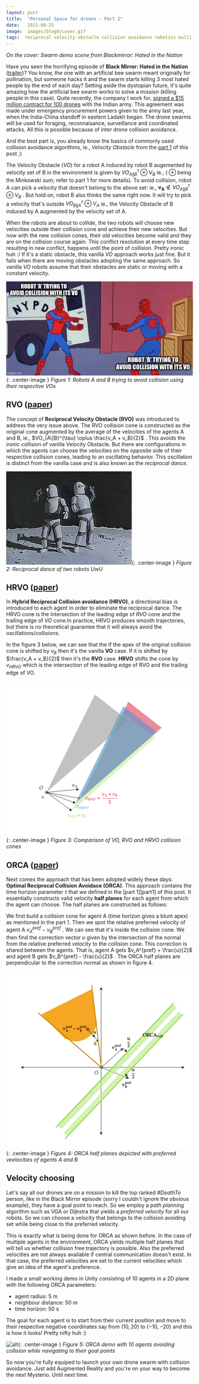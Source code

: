 ```yaml
---
layout: post
title:  "Personal Space for drones - Part 2"
date:   2021-08-25
image:  images/blog9/cover.gif
tags:  reciprocal velocity obstacle collision avoidance robotics multi agents
---
```

*On the cover: Swarm demo scene from Blackmirror: Hated in the Nation*

Have you seen the horrifying episode of **Black Mirror: Hated in the Nation** ([trailer](https://www.youtube.com/watch?v=IpCfEwQJ9Xo))? You know, the one with an artificial bee swarm meant originally for pollination, but someone hacks it and the swarm starts killing 3 most hated people by the end of each day? Setting aside the dystopian future, it's quite amazing how the artificial bee swarm works to solve a mission (killing people in this case). Quite recently, the company I work for, [signed a $15 million contract for 100 drones](https://www.livefistdefence.com/army-orders-100-swarm-drones-from-indian-startup/) with the Indian army. This agreement was made under emergency procurement powers given to the army last year, when the India-China standoff in eastern Ladakh began. The drone swarms will be used for foraging, reconnaisance, surveillance and coordinated attacks. All this is possible because of inter drone collision avoidance. 

And the best part is, you already know the basics of commonly used collision avoidance algorithms, ie., *Velocity Obstacle* from the [part 1](/blog/personal-space-for-drones-part1/) of this post ;)

The Velocity Obstacle ($VO$) for a robot A induced by robot B augemented by velocity set of B in the environment is given by 
$VO_{A\|B}^{\tau} \oplus V_B$ ie., ( $\oplus$ being the Minkowski sum; refer to part 1 for more details). To avoid collision, robot A can pick a velocity that doesn't belong to the above set: ie., $\mathbf{v_A} \notin VO_{A\|B}^{\tau} \oplus V_B$ . But hold on, robot B also thinks the same right now. It will try to pick a velocity that's outside $VO_{B\|A}^{\tau} \oplus V_A$ ie., the Velocity Obstacle of B induced by A augmented by the velocity set of A. 

When the robots are about to collide, the two robots will choose new velocities outside their collision cone and achieve their new velocities. But now with the new collision cones, their old velocities become valid and they are on the collision course again. This conflict resolution at every time step resulting in new conflict, happens until the point of collision. Pretty ironic huh :/ If it's a static obstacle, this vanilla $VO$ approach works just fine. But it fails when there are moving obstacles adopting the same approach. So vanilla $VO$ robots assume that their obstacles are static or moving with a constant velocity.

![alt](/images/blog9/spiderman_meme.jpg){: .center-image }
*Figure 1: Robots A and B trying to avoid collision using their respective VOs*

## RVO ([paper](https://gamma.cs.unc.edu/RVO/icra2008.pdf))
The concept of **Reciprocal Velocity Obstacle (RVO)** was introduced to address the very issue above. The RVO collision cone is constructed as the original cone augmented by the average of the velocities of the agents A and B, ie., 
$VO_{A\|B}^{\tau} \oplus \frac{v_A + v_B}{2}$ . This avoids the ironic collision of vanilla Velocity Obstacle. But there are configurations in which the agents can choose the velocities on the opposite side of their respective collision cones, leading to an oscillating behavior. This oscillation is distinct from the vanilla case and is also known as the *reciprocal dance*.  


![alt](/images/blog9/two-robot-dance.gif){: .center-image }
*Figure 2: Reciprocal dance of two robots UwU* 

## HRVO ([paper](https://gamma.cs.unc.edu/HRVO/HRVO-T-RO.pdf))
In **Hybrid Reciprocal Collision avoidance (HRVO)**, a directional bias is introduced to each agent in order to eliminate the reciprocal dance. The HRVO cone is the intersection of the leading edge of $RVO$ cone and the trailing edge of $VO$ cone.In practice, HRVO produces smooth trajectories, but there is no theoretical guarantee that it will always avoid the oscillations/collisions.

In the figure 3 below, we can see that the if the apex of the original collision cone is shifted by $v_B$ then it's the vanilla **VO** case. If it is shifted by $\frac{v_A + v_B}{2}$ then it's the **RVO** case. **HRVO** shifts the cone by $v_{HRVO}$ which is the intersection of the leading edge of RVO and the trailing edge of VO.


![alt](/images/blog9/VO_RVO_HRVO.png){: .center-image }
*Figure 3: Comparison of VO, RVO and HRVO collision cones* 

## ORCA ([paper](https://gamma.cs.unc.edu/ORCA/publications/ORCA.pdf))
Next comes the approach that has been adopted widely these days: **Optimal Reciprocal Collision Avoidace (ORCA)**. This approach contains the time horizon parameter $\tau$ that we defined in the [part 1][part1] of this post. It essentially constructs valid velocity **half planes** for each agent from which the agent can choose. The half planes are constructed as follows:

We first build a collision cone for agent A (time horizon gives a blunt apex) as mentioned in the part 1. Then we spot the relative preferred velocity of agent A $v_A^{pref} - v_B^{pref}$ . We can see that it's inside the collision cone. We then find the correction vector $u$ given by the intersection of the normal from the relative preferred velocity to the collision cone. This correction is shared between the agents. That is, agent A gets $v_A^{pref} + \frac{u}{2}$ and agent B gets $v_B^{pref} - \frac{u}{2}$ . The ORCA half planes are perpendicular to the correction normal as shown in figure 4.

![alt](/images/blog9/ORCA.png){: .center-image }
*Figure 4: ORCA half planes depicted with preferred veelocities of agents A and B* 

## Velocity choosing
Let's say all our drones are on a mission to kill the top ranked *#DeathTo* person, like in the Black Mirror episode (sorry I couldn't ignore the obvious example), they have a goal point to reach. So we employ a *path planning* algorithm such as VGA or Dijkstra that yields a *preferred velocity* for all our robots. So we can choose a velocity that belongs to the collision avoiding set while being close to the preferred velocity.

This is exactly what is being done for ORCA as shown before. In the case of multiple agents in the environment, ORCA yields multiple half planes that will tell us whether collision free trajectory is possible. Also the preferred velocities are not always available if central communication doesn't exist. In that case, the preferred velocities are set to the current velocities which give an idea of the agent's preference.

I made a small working demo in Unity consisting of 10 agents in a 2D plane with the following ORCA parameters:
- agent radius: 5 m
- neighbour distance: 50 m
- time horizon: 50 s

The goal for each agent is to start from their current position and move to their respective negative coordinates say from $(10,20)$ to $(-10,-20)$  and this is how it looks! Pretty nifty huh :)

![alt](/images/blog9/orca_demo.gif){: .center-image }
*Figure 5: ORCA demo with 10 agents avoiding collision while navigating to their goal points* 

So now you're fully equiped to launch your own drone swarm with collision avoidance. Just add Augmented Reality and you're on your way to become the next Mysterio. Until next time.